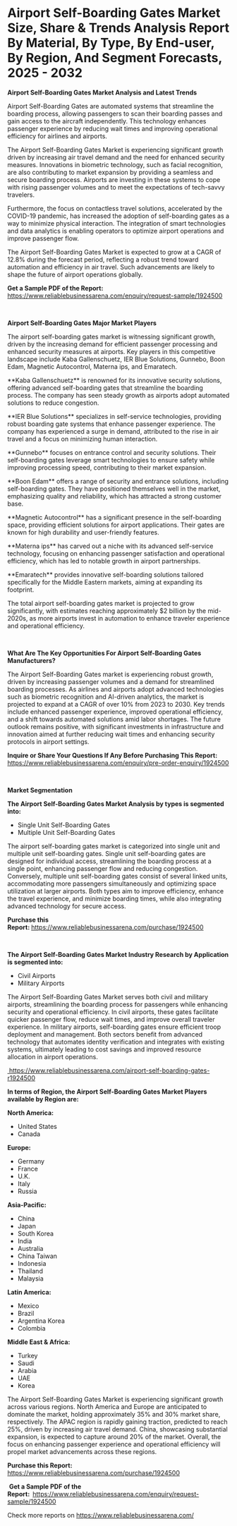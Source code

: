<p><h1>Airport Self-Boarding Gates Market Size, Share & Trends Analysis Report By Material, By Type, By End-user, By Region, And Segment Forecasts, 2025 - 2032</h1></p><p><strong>Airport Self-Boarding Gates Market Analysis and Latest Trends</strong></p>
<p><p>Airport Self-Boarding Gates are automated systems that streamline the boarding process, allowing passengers to scan their boarding passes and gain access to the aircraft independently. This technology enhances passenger experience by reducing wait times and improving operational efficiency for airlines and airports. </p><p>The Airport Self-Boarding Gates Market is experiencing significant growth driven by increasing air travel demand and the need for enhanced security measures. Innovations in biometric technology, such as facial recognition, are also contributing to market expansion by providing a seamless and secure boarding process. Airports are investing in these systems to cope with rising passenger volumes and to meet the expectations of tech-savvy travelers.</p><p>Furthermore, the focus on contactless travel solutions, accelerated by the COVID-19 pandemic, has increased the adoption of self-boarding gates as a way to minimize physical interaction. The integration of smart technologies and data analytics is enabling operators to optimize airport operations and improve passenger flow. </p><p>The Airport Self-Boarding Gates Market is expected to grow at a CAGR of 12.8% during the forecast period, reflecting a robust trend toward automation and efficiency in air travel. Such advancements are likely to shape the future of airport operations globally.</p></p>
<p><strong>Get a Sample PDF of the Report:&nbsp;</strong> <a href="https://www.reliablebusinessarena.com/enquiry/request-sample/1924500?utm_campaign=2724&utm_medium=2&utm_source=Github&utm_content=ia&utm_term=28022025&utm_id=airport-self-boarding-gates">https://www.reliablebusinessarena.com/enquiry/request-sample/1924500</a></p>
<p>&nbsp;</p>
<p><strong>Airport Self-Boarding Gates Major Market Players</strong></p>
<p><p>The airport self-boarding gates market is witnessing significant growth, driven by the increasing demand for efficient passenger processing and enhanced security measures at airports. Key players in this competitive landscape include Kaba Gallenschuetz, IER Blue Solutions, Gunnebo, Boon Edam, Magnetic Autocontrol, Materna ips, and Emaratech.</p><p>**Kaba Gallenschuetz** is renowned for its innovative security solutions, offering advanced self-boarding gates that streamline the boarding process. The company has seen steady growth as airports adopt automated solutions to reduce congestion. </p><p>**IER Blue Solutions** specializes in self-service technologies, providing robust boarding gate systems that enhance passenger experience. The company has experienced a surge in demand, attributed to the rise in air travel and a focus on minimizing human interaction.</p><p>**Gunnebo** focuses on entrance control and security solutions. Their self-boarding gates leverage smart technologies to ensure safety while improving processing speed, contributing to their market expansion.</p><p>**Boon Edam** offers a range of security and entrance solutions, including self-boarding gates. They have positioned themselves well in the market, emphasizing quality and reliability, which has attracted a strong customer base.</p><p>**Magnetic Autocontrol** has a significant presence in the self-boarding space, providing efficient solutions for airport applications. Their gates are known for high durability and user-friendly features.</p><p>**Materna ips** has carved out a niche with its advanced self-service technology, focusing on enhancing passenger satisfaction and operational efficiency, which has led to notable growth in airport partnerships.</p><p>**Emaratech** provides innovative self-boarding solutions tailored specifically for the Middle Eastern markets, aiming at expanding its footprint.</p><p>The total airport self-boarding gates market is projected to grow significantly, with estimates reaching approximately $2 billion by the mid-2020s, as more airports invest in automation to enhance traveler experience and operational efficiency.</p></p>
<p>&nbsp;</p>
<p><strong>What Are The Key Opportunities For Airport Self-Boarding Gates Manufacturers?</strong></p>
<p><p>The Airport Self-Boarding Gates market is experiencing robust growth, driven by increasing passenger volumes and a demand for streamlined boarding processes. As airlines and airports adopt advanced technologies such as biometric recognition and AI-driven analytics, the market is projected to expand at a CAGR of over 10% from 2023 to 2030. Key trends include enhanced passenger experience, improved operational efficiency, and a shift towards automated solutions amid labor shortages. The future outlook remains positive, with significant investments in infrastructure and innovation aimed at further reducing wait times and enhancing security protocols in airport settings.</p></p>
<p><strong>Inquire or Share Your Questions If Any Before Purchasing This Report:</strong> <a href="https://www.reliablebusinessarena.com/enquiry/pre-order-enquiry/1924500?utm_campaign=2724&utm_medium=2&utm_source=Github&utm_content=ia&utm_term=28022025&utm_id=airport-self-boarding-gates">https://www.reliablebusinessarena.com/enquiry/pre-order-enquiry/1924500</a></p>
<p>&nbsp;</p>
<p><strong>Market Segmentation</strong></p>
<p><strong>The Airport Self-Boarding Gates Market Analysis by types is segmented into:</strong></p>
<p><ul><li>Single Unit Self-Boarding Gates</li><li>Multiple Unit Self-Boarding Gates</li></ul></p>
<p><p>The airport self-boarding gates market is categorized into single unit and multiple unit self-boarding gates. Single unit self-boarding gates are designed for individual access, streamlining the boarding process at a single point, enhancing passenger flow and reducing congestion. Conversely, multiple unit self-boarding gates consist of several linked units, accommodating more passengers simultaneously and optimizing space utilization at larger airports. Both types aim to improve efficiency, enhance the travel experience, and minimize boarding times, while also integrating advanced technology for secure access.</p></p>
<p><strong>Purchase this Report:&nbsp;</strong><a href="https://www.reliablebusinessarena.com/purchase/1924500?utm_campaign=2724&utm_medium=2&utm_source=Github&utm_content=ia&utm_term=28022025&utm_id=airport-self-boarding-gates">https://www.reliablebusinessarena.com/purchase/1924500</a></p>
<p>&nbsp;</p>
<p><strong>The Airport Self-Boarding Gates Market Industry Research by Application is segmented into:</strong></p>
<p><ul><li>Civil Airports</li><li>Military Airports</li></ul></p>
<p><p>The Airport Self-Boarding Gates Market serves both civil and military airports, streamlining the boarding process for passengers while enhancing security and operational efficiency. In civil airports, these gates facilitate quicker passenger flow, reduce wait times, and improve overall traveler experience. In military airports, self-boarding gates ensure efficient troop deployment and management. Both sectors benefit from advanced technology that automates identity verification and integrates with existing systems, ultimately leading to cost savings and improved resource allocation in airport operations.</p></p>
<p><a href="https://www.reliablebusinessarena.com/airport-self-boarding-gates-r1924500?utm_campaign=2724&utm_medium=2&utm_source=Github&utm_content=ia&utm_term=28022025&utm_id=airport-self-boarding-gates">&nbsp;https://www.reliablebusinessarena.com/airport-self-boarding-gates-r1924500</a></p>
<p><strong>In terms of Region, the Airport Self-Boarding Gates Market Players available by Region are:</strong></p>
<p>
    <p> <strong> North America: </strong>
        <ul>
            <li>United States</li>
            <li>Canada</li>
        </ul>
        </p> 
    <p> <strong> Europe: </strong>
        <ul>
            <li>Germany</li>
            <li>France</li>
            <li>U.K.</li>
            <li>Italy</li>
            <li>Russia</li>
        </ul>
        </p> 
    <p> <strong> Asia-Pacific: </strong>
        <ul>
            <li>China</li>
            <li>Japan</li>
            <li>South Korea</li>
            <li>India</li>
            <li>Australia</li>
            <li>China Taiwan</li>
            <li>Indonesia</li>
            <li>Thailand</li>
            <li>Malaysia</li>
        </ul>
        </p> 
    <p> <strong> Latin America: </strong>
        <ul>
            <li>Mexico</li>
            <li>Brazil</li>
            <li>Argentina Korea</li>
            <li>Colombia</li>
        </ul>
        </p> 
    <p> <strong> Middle East & Africa: </strong>
        <ul>
            <li>Turkey</li>
            <li>Saudi</li>
            <li>Arabia</li>
            <li>UAE</li>
            <li>Korea</li>
        </ul>
    </p>
    </p>
<p><p>The Airport Self-Boarding Gates Market is experiencing significant growth across various regions. North America and Europe are anticipated to dominate the market, holding approximately 35% and 30% market share, respectively. The APAC region is rapidly gaining traction, predicted to reach 25%, driven by increasing air travel demand. China, showcasing substantial expansion, is expected to capture around 20% of the market. Overall, the focus on enhancing passenger experience and operational efficiency will propel market advancements across these regions.</p></p>
<p><strong>Purchase this Report: </strong><a href="https://www.reliablebusinessarena.com/purchase/1924500?utm_campaign=2724&utm_medium=2&utm_source=Github&utm_content=ia&utm_term=28022025&utm_id=airport-self-boarding-gates">https://www.reliablebusinessarena.com/purchase/1924500</a></p>
<p>&nbsp;<strong>Get a Sample PDF of the Report:&nbsp;&nbsp;</strong><a href="https://www.reliablebusinessarena.com/enquiry/request-sample/1924500?utm_campaign=2724&utm_medium=2&utm_source=Github&utm_content=ia&utm_term=28022025&utm_id=airport-self-boarding-gates">https://www.reliablebusinessarena.com/enquiry/request-sample/1924500</a></p>
<p><strong></strong></p>
<p>Check more reports on <a href="https://www.reliablebusinessarena.com/?utm_campaign=2724&utm_medium=2&utm_source=Github&utm_content=ia&utm_term=28022025&utm_id=airport-self-boarding-gates">https://www.reliablebusinessarena.com/</a></p>